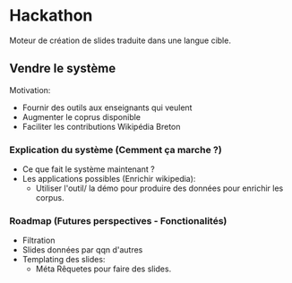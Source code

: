 # Hackathon

Moteur de création de slides traduite dans une langue cible.

## Vendre le système

Motivation:

- Fournir des outils aux enseignants qui veulent
- Augmenter le coprus disponible
- Faciliter les contributions Wikipédia Breton

### Explication du système (Cemment ça marche ?)

- Ce que fait le système maintenant ?
- Les applications possibles (Enrichir wikipedia):
    - Utiliser l'outil/ la démo pour produire des données pour enrichir les corpus.

### Roadmap (Futures perspectives - Fonctionalités)

- Filtration
- Slides données par qqn d'autres
- Templating des slides:
    - Méta Rêquetes pour faire des slides.
